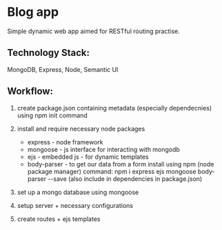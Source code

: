 # Blog app 

Simple dynamic web app aimed for RESTful routing practise.


## Technology Stack:
MongoDB, Express, Node, Semantic UI

## Workflow:

1. create package.json containing  metadata (especially dependecnies) using npm init command

2. install and require necessary node packages
     - express - node framework
     - mongoose - js interface for interacting with mongodb
     - ejs - embedded js - for dynamic templates
     - body-parser - to get our data from a form
   install using npm (node package manager)
   command: npm i express ejs mongoose body-parser --save 
   (also include in dependencies in package.json)

5. set up a mongo database using mongoose

3. setup server + necessary configurations

4. create routes + ejs templates